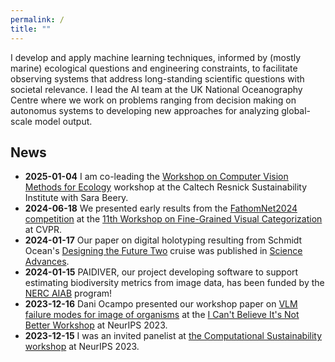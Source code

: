 ```yaml
---
permalink: /
title: ""
---
```


I develop and apply machine learning techniques, informed by (mostly marine) ecological questions and engineering constraints, to facilitate observing systems that address long-standing scientific questions with societal relevance. I lead the AI team at the UK National Oceanography Centre where we work on problems ranging from decision making on autonomus systems to developing new approaches for analyzing global-scale model output. 

## News
- **2025-01-04** I am co-leading the [Workshop on Computer Vision Methods for Ecology](https://cv4ecology.caltech.edu/) workshop at the Caltech Resnick Sustainability Institute with Sara Beery. 
- **2024-06-18** We presented early results from the [FathomNet2024 competition](https://github.com/fathomnet/fgvc-comp-2024) at the [11th Workshop on Fine-Grained Visual Categorization](https://sites.google.com/view/fgvc11/home?authuser=0) at CVPR. 
- **2024-01-17** Our paper on digital holotyping resulting from Schmidt Ocean's [Designing the Future Two](https://schmidtocean.org/cruise/designing-the-future-2/) cruise was published in [Science Advances](https://www.science.org/doi/full/10.1126/sciadv.adj4960#acknowledgments). 
- **2024-01-15** PAIDIVER, our project developing software to support estimating biodiversity metrics from image data, has been funded by the [NERC AIAB](https://www.ukri.org/opportunity/tools-for-automating-image-analysis-for-biodiversity-monitoring/) program! 
- **2023-12-16** Dani Ocampo presented our workshop paper on [VLM failure modes for image of organisms](https://openreview.net/forum?id=C0jJAbMMub) at the [I Can't Believe It's Not Better Workshop](https://sites.google.com/view/icbinb-2023) at NeurIPS 2023.  
- **2023-12-15** I was an invited panelist at [the Computational Sustainability workshop](https://www.compsust.net/compsust-2023/) at NeurIPS 2023.